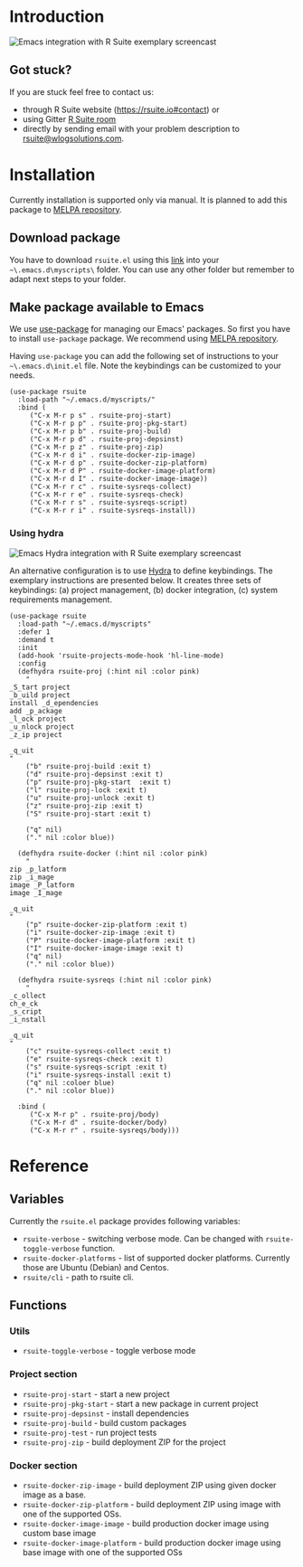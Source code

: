 # Introduction

![Emacs integration with R Suite exemplary
screencast](https://github.com/WLOGSolutions/RSuite/blob/master/docs/media/rsuite_emacs_scrncast.png
"Emacs integration with R Suite")

## **Got stuck?**

If you are stuck feel free to contact us:

* through R Suite website (https://rsuite.io#contact) or 
* using Gitter [R Suite room](https://gitter.im/WLOGSolutions/RSuite
  "Gitter R Suite room")
* directly by sending email with your problem description to
  [rsuite@wlogsolutions.com](mailto:rsuite@wlogsolutions.com).

# Installation

Currently installation is supported only via manual. It is planned to
add this package to [MELPA
repository](https://melpa.org/#/getting-started "MELPA repository"). 

## Download package

You have to download `rsuite.el` using this
[link](https://github.com/WLOGSolutions/RSuite "rsuite.el") into your
`~\.emacs.d\myscripts\` folder. You can use any other folder but
remember to adapt next steps to your folder.

## Make package available to Emacs

We use [use-package](https://github.com/jwiegley/use-package
"use-package") for managing our Emacs' packages. So first you have to
install `use-package` package. We recommend using [MELPA repository](https://melpa.org/#/getting-started "MELPA repository"). 

Having `use-package` you can add the following set of instructions to
your `~\.emacs.d\init.el` file. Note the keybindings can be customized
to your needs.

``` emacs-lisp
(use-package rsuite
  :load-path "~/.emacs.d/myscripts/"
  :bind (
	 ("C-x M-r p s" . rsuite-proj-start)
	 ("C-x M-r p p" . rsuite-proj-pkg-start)
	 ("C-x M-r p b" . rsuite-proj-build)
	 ("C-x M-r p d" . rsuite-proj-depsinst)
	 ("C-x M-r p z" . rsuite-proj-zip)
	 ("C-x M-r d i" . rsuite-docker-zip-image)
	 ("C-x M-r d p" . rsuite-docker-zip-platform)
	 ("C-x M-r d P" . rsuite-docker-image-platform)
	 ("C-x M-r d I" . rsuite-docker-image-image))
     ("C-x M-r r c" . rsuite-sysreqs-collect)
	 ("C-x M-r r e" . rsuite-sysreqs-check)
	 ("C-x M-r r s" . rsuite-sysreqs-script)
	 ("C-x M-r r i" . rsuite-sysreqs-install))
```

### Using hydra ###

![Emacs Hydra integration with R Suite exemplary
screencast](https://github.com/WLOGSolutions/RSuite/blob/master/docs/media/rsuite_emacs_hydra.png
"Emacs Hydra integration with R Suite")

An alternative configuration is to use [Hydra](https://github.com/abo-abo/hydra) to define keybindings. The exemplary instructions are presented below. It creates three sets of keybindings: (a) project management, (b) docker integration, (c) system requirements management.

``` emacs-lisp
(use-package rsuite
  :load-path "~/.emacs.d/myscripts"
  :defer 1
  :demand t
  :init
  (add-hook 'rsuite-projects-mode-hook 'hl-line-mode)
  :config
  (defhydra rsuite-proj (:hint nil :color pink)
    "
_S_tart project
_b_uild project    
install _d_ependencies
add _p_ackage
_l_ock project 
_u_nlock project 
_z_ip project

_q_uit
"
    ("b" rsuite-proj-build :exit t)
    ("d" rsuite-proj-depsinst :exit t)
    ("p" rsuite-proj-pkg-start  :exit t)
    ("l" rsuite-proj-lock :exit t)
    ("u" rsuite-proj-unlock :exit t)
    ("z" rsuite-proj-zip :exit t)
    ("S" rsuite-proj-start :exit t)
    
    ("q" nil)
    ("." nil :color blue))

  (defhydra rsuite-docker (:hint nil :color pink)
    "
zip _p_latform
zip _i_mage
image _P_latform
image _I_mage

_q_uit
"
    ("p" rsuite-docker-zip-platform :exit t)
    ("i" rsuite-docker-zip-image :exit t)
    ("P" rsuite-docker-image-platform :exit t)
    ("I" rsuite-docker-image-image :exit t)
    ("q" nil)
    ("." nil :color blue))

  (defhydra rsuite-sysreqs (:hint nil :color pink)
    "
_c_ollect
ch_e_ck
_s_cript
_i_nstall

_q_uit
"
    ("c" rsuite-sysreqs-collect :exit t)
    ("e" rsuite-sysreqs-check :exit t)
    ("s" rsuite-sysreqs-script :exit t)
    ("i" rsuite-sysreqs-install :exit t)
    ("q" nil :coloer blue)
    ("." nil :color blue))

  :bind (
	 ("C-x M-r p" . rsuite-proj/body)
	 ("C-x M-r d" . rsuite-docker/body)
	 ("C-x M-r r" . rsuite-sysreqs/body)))
```


# Reference

## Variables
Currently the `rsuite.el` package provides following variables:

* `rsuite-verbose` - switching verbose mode. Can be changed with
  `rsuite-toggle-verbose` function.
* `rsuite-docker-platforms` - list of supported docker
  platforms. Currently those are Ubuntu (Debian) and Centos.
* `rsuite/cli` - path to rsuite cli.

## Functions


### Utils

* `rsuite-toggle-verbose` - toggle verbose mode

### Project section

* `rsuite-proj-start` - start a new project
* `rsuite-proj-pkg-start` - start a new package in current project
* `rsuite-proj-depsinst` - install dependencies
* `rsuite-proj-build` - build custom packages
* `rsuite-proj-test` - run project tests
* `rsuite-proj-zip` - build deployment ZIP for the project

### Docker section

* `rsuite-docker-zip-image` - build deployment ZIP using given docker
  image as a base.
* `rsuite-docker-zip-platform` - build deployment ZIP using image with
  one of the supported OSs.
* `rsuite-docker-image-image` - build production docker image using
  custom base image
* `rsuite-docker-image-platform` - build production docker image using
  base image with one of the supported OSs
